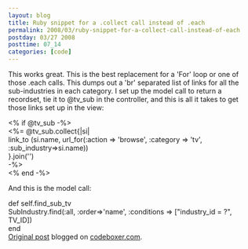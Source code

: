 ```yaml
---
layout: blog
title: Ruby snippet for a .collect call instead of .each
permalink: 2008/03/ruby-snippet-for-a-collect-call-instead-of-each
postday: 03/27 2008
posttime: 07_14
categories: [code]
---
```


<p>This works great. This is the best replacement for a &#039;For&#039; loop or one of those .each calls. This dumps out a &#039;br&#039; separated list of links for all the sub-industries in each category. I set up the model call to return a recordset, tie it to @tv_sub in the controller, and this is all it takes to get those links set up in the view:</p>
<p>&lt;% if @tv_sub -%&gt;<br />
  &lt;%= @tv_sub.collect{|si|<br />
      link_to (si.name, url_for(:action =&gt; &#039;browse&#039;, :category =&gt; &#039;tv&#039;, :sub_industry=&gt;si.name))<br />
	              }.join(&#039;&#039;)<br />
	      -%&gt;<br />
&lt;% end -%&gt;</p>
<p>And this is the model call:</p>
<p>def self.find_sub_tv<br />
  SubIndustry.find(:all, :order=&gt;&#039;name&#039;, :conditions =&gt; ["industry_id = ?", TV_ID])<br />
end<br />
<a href="http://www.digbox.net/index.php/RoR/ruby-snippet">Original post</a> blogged on <a href="http://codeboxer.com">codeboxer.com</a>.</p>
